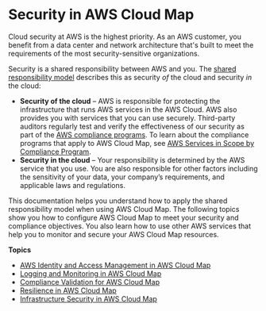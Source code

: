 # Security in AWS Cloud Map<a name="security"></a>

Cloud security at AWS is the highest priority\. As an AWS customer, you benefit from a data center and network architecture that's built to meet the requirements of the most security\-sensitive organizations\.

Security is a shared responsibility between AWS and you\. The [shared responsibility model](http://aws.amazon.com/compliance/shared-responsibility-model/) describes this as security *of* the cloud and security *in* the cloud:
+ **Security of the cloud** – AWS is responsible for protecting the infrastructure that runs AWS services in the AWS Cloud\. AWS also provides you with services that you can use securely\. Third\-party auditors regularly test and verify the effectiveness of our security as part of the [AWS compliance programs](https://aws.amazon.com/compliance/programs/)\. To learn about the compliance programs that apply to AWS Cloud Map, see [AWS Services in Scope by Compliance Program](https://aws.amazon.com/compliance/services-in-scope/)\.
+ **Security in the cloud** – Your responsibility is determined by the AWS service that you use\. You are also responsible for other factors including the sensitivity of your data, your company’s requirements, and applicable laws and regulations\. 

This documentation helps you understand how to apply the shared responsibility model when using AWS Cloud Map\. The following topics show you how to configure AWS Cloud Map to meet your security and compliance objectives\. You also learn how to use other AWS services that help you to monitor and secure your AWS Cloud Map resources\. 

**Topics**
+ [AWS Identity and Access Management in AWS Cloud Map](auth-and-access-control.md)
+ [Logging and Monitoring in AWS Cloud Map](logging-monitoring.md)
+ [Compliance Validation for AWS Cloud Map](cloud-map-compliance.md)
+ [Resilience in AWS Cloud Map](disaster-recovery-resiliency.md)
+ [Infrastructure Security in AWS Cloud Map](infrastructure-security.md)